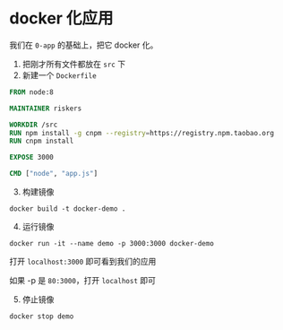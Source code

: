 # docker 化应用

我们在 `0-app` 的基础上，把它 docker 化。

1. 把刚才所有文件都放在 `src` 下
2. 新建一个 `Dockerfile`

  ```dockerfile
  FROM node:8

  MAINTAINER riskers

  WORKDIR /src
  RUN npm install -g cnpm --registry=https://registry.npm.taobao.org
  RUN cnpm install

  EXPOSE 3000

  CMD ["node", "app.js"]
  ```

3. 构建镜像

  ```shell
  docker build -t docker-demo .
  ```

4. 运行镜像

  ```shell
  docker run -it --name demo -p 3000:3000 docker-demo
  ```

  打开 `localhost:3000` 即可看到我们的应用

  如果 -p 是 `80:3000`，打开 `localhost` 即可

5. 停止镜像

  ```shell
  docker stop demo
  ```